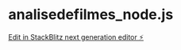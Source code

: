 # analisedefilmes_node.js

[Edit in StackBlitz next generation editor ⚡️](https://stackblitz.com/~/github.com/vagner99brrj/analisedefilmes_node.js)